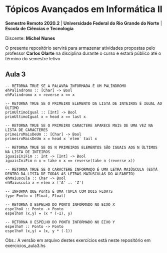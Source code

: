 # Tópicos Avançados em Informática II
**Semestre Remoto 2020.2** | **Universidade Federal do Rio Grande do Norte** | **Escola de Ciências e Tecnologia**

Discente: **Michel Nunes**

O presente repositório servirá para armazenar atividades propostas pelo professor **Carlos Olarte** na disciplina durante o curso e estará público até o término do semestre letivo 

## Aula 3
```
-- RETORNA TRUE SE A PALAVRA INFORMADA É UM PALÍNDROMO
ehPalindromo :: [Char] -> Bool
ehPalindromo x = reverse x == x

-- RETORNA TRUE SE O PRIMEIRO ELEMENTO DA LISTA DE INTEIROS É IGUAL AO ÚLTIMO
primUltimoIgual :: [Int] -> Bool
primUltimoIgual x = head x == last x

-- RETORNA TRUE SE O PRIMEIRO CARACTERE APARECE MAIS DE UMA VEZ NA LISTA DE CARACTERES
primeiroMaisDeUm :: [Char] -> Bool
primeiroMaisDeUm x = head x `elem` tail x

-- RETORNA TRUE SE OS N PRIMEIROS ELEMENTOS SÃO IGUAIS AOS N ÚLTIMOS NA LISTA DE INTEIROS
iguaisIniFim :: Int -> [Int] -> Bool
iguaisIniFim n x = take n x == reverse(take n (reverse x))

-- RETORNA TRUE SE O CARACTERE INFORMADO É UMA LETRA MAIÚSCULA (ESTÁ DENTRO DA LISTA DE TODAS AS LETRAS MAIÚSCULAS DO ALFABETO)
ehMaiuscula :: Char -> Bool
ehMaiuscula x = elem x ['A' .. 'Z']

-- INFORMA QUE Ponto É UMA TUPLA COM DOIS FLOATS
type Ponto = (Float, Float)

-- RETORNA O ESPELHO DO PONTO INFORMADO NO EIXO X
espelhoX :: Ponto -> Ponto
espelhoX (x,y) = (x * (-1), y)

-- RETORNA O ESPELHO DO PONTO INFORMADO NO EIXO Y
espelhoY :: Ponto -> Ponto
espelhoY (x,y) = (x, y * (-1))
```

Obs.: A versão em arquivo destes exercícios está neste repositório em exercicios_aula3.hs
